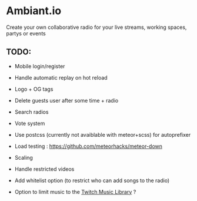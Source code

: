 # Ambiant.io
Create your own collaborative radio for your live streams, working spaces, partys or events

## TODO:

* Mobile login/register
* Handle automatic replay on hot reload
* Logo + OG tags
* Delete guests user after some time + radio
* Search radios
* Vote system
* Use postcss (currently not avaiblable with meteor+scss) for autoprefixer

* Load testing : https://github.com/meteorhacks/meteor-down
* Scaling
* Handle restricted videos
* Add whitelist option (to restrict who can add songs to the radio)
* Option to limit music to the [Twitch Music Library](http://music.twitch.tv/) ?